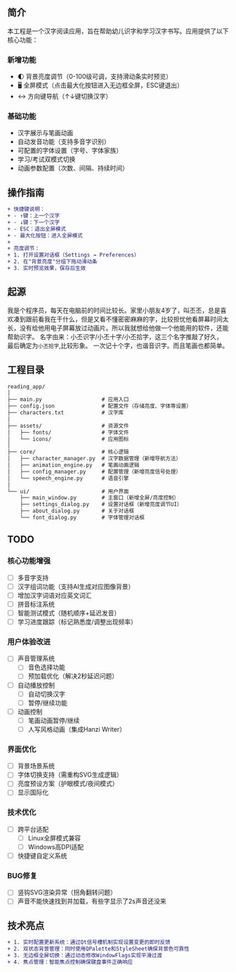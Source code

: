 ## 简介
本工程是一个汉字阅读应用，旨在帮助幼儿识字和学习汉字书写。应用提供了以下核心功能：

### 新增功能
- 🌓 背景亮度调节（0-100级可调，支持滑动条实时预览）
- 🖥️ 全屏模式（点击最大化按钮进入无边框全屏，ESC键退出）
- ↔️ 方向键导航（↑↓键切换汉字）

### 基础功能
- 汉字展示与笔画动画
- 自动发音功能（支持多音字识别）
- 可配置的字体设置（字号、字体家族）
- 学习/考试双模式切换
- 动画参数配置（次数、间隔、持续时间）

## 操作指南
```diff
+ 快捷键说明：
+ - ↑键：上一个汉字
+ - ↓键：下一个汉字
+ - ESC：退出全屏模式
+ - 最大化按钮：进入全屏模式
+
+ 亮度调节：
+ 1. 打开设置对话框（Settings → Preferences）
+ 2. 在"背景亮度"分组下拖动滑动条
+ 3. 实时预览效果，保存后生效
```

## 起源
我是个程序员，每天在电脑前的时间比较长。家里小朋友4岁了，叫丕丕，总是喜欢凑到跟前看我在干什么，但是又看不懂密密麻麻的字，比较担忧他看屏幕时间太长，没有给他用电子屏幕放过动画片。所以我就想给他做一个他能用的软件，还能帮助识字。
名字由来：小丕识字/小丕十字/小丕拾字，这三个名字推敲了好久，最后确定为`小丕拾字`,比较形象。
一次记十个字，也谐音识字。而且笔画也都简单。

## 工程目录
```diff
reading_app/
│
├── main.py                   # 应用入口
├── config.json               # 配置文件（存储亮度、字体等设置）
├── characters.txt            # 汉字库
│
├── assets/                   # 资源文件
│   ├── fonts/                # 字体文件
│   └── icons/                # 应用图标
│
├── core/                     # 核心逻辑
│   ├── character_manager.py  # 汉字数据管理（新增导航方法）
│   ├── animation_engine.py   # 笔画动画逻辑
│   ├── config_manager.py     # 配置管理（新增亮度信号处理）
│   └── speech_engine.py      # 语音引擎
│
└── ui/                       # 用户界面
    ├── main_window.py        # 主窗口（新增全屏/亮度控制）
    ├── settings_dialog.py    # 设置对话框（新增亮度调节UI）
    ├── about_dialog.py       # 关于对话框
    └── font_dialog.py        # 字体管理对话框
```

## TODO

### 核心功能增强
- [ ] 多音字支持
- [ ] 汉字组词功能（支持AI生成对应图像背景）
- [ ] 增加汉字词语对应英文词汇
- [ ] 拼音标注系统
- [ ] 智能测试模式（随机顺序+延迟发音）
- [ ] 学习进度跟踪（标记熟悉度/调整出现频率）

### 用户体验改进
- [ ] 声音管理系统
  - [ ] 音色选择功能
  - [ ] 预加载优化（解决2秒延迟问题）
- [ ] 自动播放控制
  - [ ] 自动切换汉字
  - [ ] 暂停/继续功能
- [ ] 动画控制
  - [ ] 笔画动画暂停/继续
  - [ ] 人写风格动画（集成Hanzi Writer）

### 界面优化
- [ ] 背景场景系统
- [ ] 字体切换支持（需重构SVG生成逻辑）
- [ ] 亮度预设方案（护眼模式/夜间模式）
- [ ] 显示国际化

### 技术优化
- [ ] 跨平台适配
  - [ ] Linux全屏模式兼容
  - [ ] Windows高DPI适配
- [ ] 快捷键自定义系统

### BUG修复
- [ ] 竖钩SVG渲染异常（拐角翻转问题）
- [ ] 声音不能快速找到并加载，有些字显示了2s声音还没来

## 技术亮点
```diff
+ 1. 实时配置更新系统：通过Qt信号槽机制实现设置变更的即时反馈
+ 2. 双状态背景管理：同时使用QPalette和StyleSheet确保背景色可靠性
+ 3. 无边框全屏切换：通过动态修改WindowFlags实现平滑过渡
+ 4. 焦点管理：智能焦点控制确保键盘事件正确响应
```
